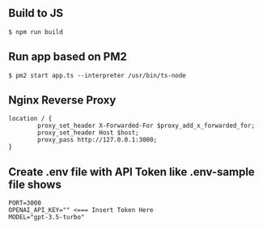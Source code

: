 ## Build to JS
```
$ npm run build
```

## Run app based on PM2
```
$ pm2 start app.ts --interpreter /usr/bin/ts-node
```

## Nginx Reverse Proxy
```
location / {
        proxy_set_header X-Forwarded-For $proxy_add_x_forwarded_for;
        proxy_set_header Host $host;
        proxy_pass http://127.0.0.1:3000;
}
```

## Create .env file with API Token like .env-sample file shows
```
PORT=3000
OPENAI_API_KEY="" <=== Insert Token Here
MODEL="gpt-3.5-turbo"
```